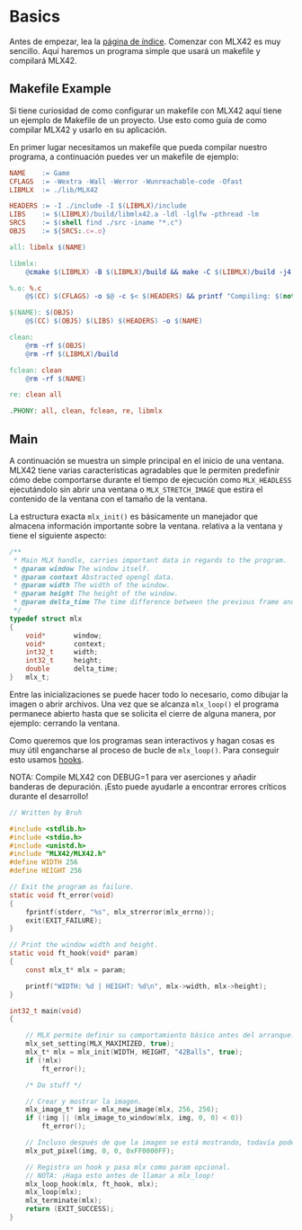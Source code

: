 # Basics

Antes de empezar, lea la [página de índice](./index.md).
Comenzar con MLX42 es muy sencillo. Aquí haremos un programa simple que usará un makefile y compilará
MLX42.

## Makefile Example

Si tiene curiosidad de como configurar un makefile con MLX42 aquí tiene un ejemplo de Makefile de un proyecto.
Use esto como guía de como compilar MLX42 y usarlo en su aplicación.

En primer lugar necesitamos un makefile que pueda compilar nuestro programa, a continuación puedes ver un makefile de ejemplo:

```makefile
NAME	:= Game
CFLAGS	:= -Wextra -Wall -Werror -Wunreachable-code -Ofast
LIBMLX	:= ./lib/MLX42

HEADERS	:= -I ./include -I $(LIBMLX)/include
LIBS	:= $(LIBMLX)/build/libmlx42.a -ldl -lglfw -pthread -lm
SRCS	:= $(shell find ./src -iname "*.c")
OBJS	:= ${SRCS:.c=.o}

all: libmlx $(NAME)

libmlx:
	@cmake $(LIBMLX) -B $(LIBMLX)/build && make -C $(LIBMLX)/build -j4

%.o: %.c
	@$(CC) $(CFLAGS) -o $@ -c $< $(HEADERS) && printf "Compiling: $(notdir $<)"

$(NAME): $(OBJS)
	@$(CC) $(OBJS) $(LIBS) $(HEADERS) -o $(NAME)

clean:
	@rm -rf $(OBJS)
	@rm -rf $(LIBMLX)/build

fclean: clean
	@rm -rf $(NAME)

re: clean all

.PHONY: all, clean, fclean, re, libmlx
```

## Main

A continuación se muestra un simple principal en el inicio de una ventana. MLX42 tiene varias características agradables que le permiten predefinir cómo debe comportarse durante el tiempo de ejecución como `MLX_HEADLESS` ejecutándolo sin abrir una ventana o `MLX_STRETCH_IMAGE` que estira el contenido de la ventana con el tamaño de la ventana.

La estructura exacta `mlx_init()` es básicamente un manejador que almacena información importante sobre la ventana.
relativa a la ventana y tiene el siguiente aspecto:

```c
/**
 * Main MLX handle, carries important data in regards to the program.
 * @param window The window itself.
 * @param context Abstracted opengl data.
 * @param width The width of the window.
 * @param height The height of the window.
 * @param delta_time The time difference between the previous frame and the current frame.
 */
typedef struct mlx
{
	void*		window;
	void*		context;
	int32_t		width;
	int32_t		height;
	double		delta_time;
}	mlx_t;
```

Entre las inicializaciones se puede hacer todo lo necesario, como dibujar la imagen o abrir archivos.
Una vez que se alcanza `mlx_loop()` el programa permanece abierto hasta que se solicita el cierre de alguna manera, por ejemplo: cerrando la ventana.

Como queremos que los programas sean interactivos y hagan cosas es muy útil engancharse al proceso de bucle de `mlx_loop()`.
Para conseguir esto usamos [hooks](./Hooks.md).

NOTA: Compile MLX42 con DEBUG=1 para ver aserciones y añadir banderas de depuración. ¡Esto puede ayudarle a encontrar errores críticos durante el desarrollo!

```c
// Written by Bruh

#include <stdlib.h>
#include <stdio.h>
#include <unistd.h>
#include "MLX42/MLX42.h"
#define WIDTH 256
#define HEIGHT 256

// Exit the program as failure.
static void ft_error(void)
{
	fprintf(stderr, "%s", mlx_strerror(mlx_errno));
	exit(EXIT_FAILURE);
}

// Print the window width and height.
static void ft_hook(void* param)
{
	const mlx_t* mlx = param;

	printf("WIDTH: %d | HEIGHT: %d\n", mlx->width, mlx->height);
}

int32_t	main(void)
{

	// MLX permite definir su comportamiento básico antes del arranque.
	mlx_set_setting(MLX_MAXIMIZED, true);
	mlx_t* mlx = mlx_init(WIDTH, HEIGHT, "42Balls", true);
	if (!mlx)
		ft_error();

	/* Do stuff */

	// Crear y mostrar la imagen.
	mlx_image_t* img = mlx_new_image(mlx, 256, 256);
	if (!img || (mlx_image_to_window(mlx, img, 0, 0) < 0))
		ft_error();

	// Incluso después de que la imagen se está mostrando, todavía podemos modificar el buffer.
	mlx_put_pixel(img, 0, 0, 0xFF0000FF);

	// Registra un hook y pasa mlx como param opcional.
	// NOTA: ¡Haga esto antes de llamar a mlx_loop!
	mlx_loop_hook(mlx, ft_hook, mlx);
	mlx_loop(mlx);
	mlx_terminate(mlx);
	return (EXIT_SUCCESS);
}
```